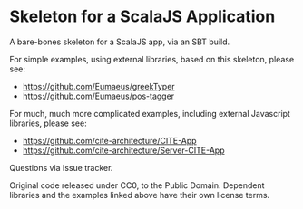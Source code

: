 # Skeleton for a ScalaJS Application

A bare-bones skeleton for a ScalaJS app, via an SBT build.

For simple examples, using external libraries, based on this skeleton, please see:

- <https://github.com/Eumaeus/greekTyper>
- <https://github.com/Eumaeus/pos-tagger>

For much, much more complicated examples, including external Javascript libraries, please see:

- <https://github.com/cite-architecture/CITE-App>
- <https://github.com/cite-architecture/Server-CITE-App>

Questions via Issue tracker.

Original code released under CC0, to the Public Domain. Dependent libraries and the examples linked above have their own license terms.